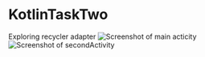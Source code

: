 # KotlinTaskTwo
Exploring recycler adapter
![Screenshot of main acticity](https://res.cloudinary.com/azeeza/image/upload/v1586526291/StartNG-PiggyVest/Android%20App%20snapshots/Screenshot_20200410_144249_eddhkx.jpg)
![Screenshot of secondActivity](https://res.cloudinary.com/azeeza/image/upload/v1586551291/StartNG-PiggyVest/Android%20App%20snapshots/Screenshot_20200410_212459_z69kv4.jpg)
